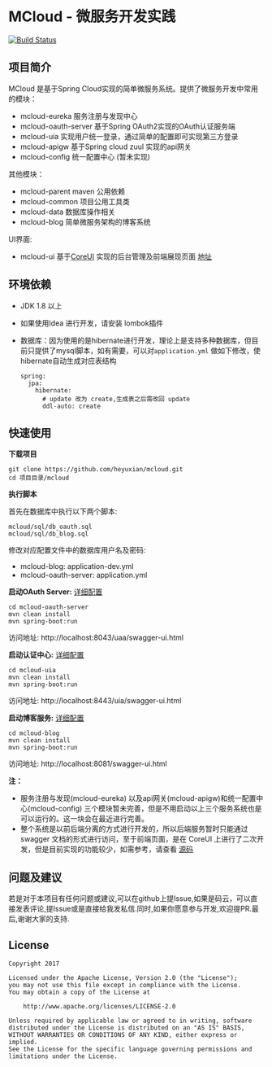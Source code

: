 # MCloud - 微服务开发实践
[![Build Status](https://www.travis-ci.org/heyuxian/mcloud.svg?branch=master)](https://www.travis-ci.org/heyuxian/mcloud)

## 项目简介

MCloud 是基于Spring Cloud实现的简单微服务系统。提供了微服务开发中常用的模块：

- mcloud-eureka 服务注册与发现中心
- mcloud-oauth-server 基于Spring OAuth2实现的OAuth认证服务端
- mcloud-uia 实现用户统一登录，通过简单的配置即可实现第三方登录
- mcloud-apigw 基于Spring cloud zuul 实现的api网关 
- mcloud-config 统一配置中心 (暂未实现)

其他模块：

- mcloud-parent maven 公用依赖
- mcloud-common 项目公用工具类
- mcloud-data 数据库操作相关
- mcloud-blog 简单微服务架构的博客系统

UI界面:

- mcloud-ui 基于[CoreUI](https://github.com/mrholek/CoreUI-Vue) 实现的后台管理及前端展现页面 [地址](https://github.com/heyuxian/mcloud-ui)

## 环境依赖

- JDK 1.8 以上

- 如果使用Idea 进行开发，请安装 lombok插件

- 数据库：因为使用的是hibernate进行开发，理论上是支持多种数据库，但目前只提供了mysql脚本，如有需要，可以对`application.yml` 做如下修改，使hibernate自动生成对应表结构

  ```
  spring:
    jpa:
      hibernate:
        # update 改为 create,生成表之后需改回 update
        ddl-auto: create
  ```

## 快速使用

**下载项目**

```
git clone https://github.com/heyuxian/mcloud.git
cd 项目目录/mcloud
```

**执行脚本**

首先在数据库中执行以下两个脚本:

```
mcloud/sql/db_oauth.sql
mcloud/sql/db_blog.sql
```

修改对应配置文件中的数据库用户名及密码:

- mcloud-blog: application-dev.yml
- mcloud-oauth-server: application.yml

**启动OAuth Server:**   [详细配置](mcloud-oauth-server/README.md)

```
cd mcloud-oauth-server
mvn clean install
mvn spring-boot:run
```

访问地址: http://localhost:8043/uaa/swagger-ui.html

**启动认证中心:** [详细配置](mcloud-uia/README.md)

```
cd mcloud-uia
mvn clean install
mvn spring-boot:run
```
访问地址: http://localhost:8443/uia/swagger-ui.html 

**启动博客服务:** [详细配置](mcloud-blog/README.md)

```
cd mcloud-blog
mvn clean install
mvn spring-boot:run
```
访问地址: http://localhost:8081/swagger-ui.html 

**注：** 

- 服务注册与发现(mcloud-eureka) 以及api网关(mcloud-apigw)和统一配置中心(mcloud-config) 三个模块暂未完善，但是不用启动以上三个服务系统也是可以运行的。这一块会在最近进行完善。
- 整个系统是以前后端分离的方式进行开发的，所以后端服务暂时只能通过 swagger 文档的形式进行访问，至于前端页面，是在 CoreUI 上进行了二次开发，但是目前实现的功能较少，如需参考，请查看 [源码](https://github.com/heyuxian/mcloud-ui)

## 问题及建议

若是对于本项目有任何问题或建议,可以在github上提Issue,如果是码云，可以直接发表评论,提Issue或是直接给我发私信.同时,如果你愿意参与开发,欢迎提PR.最后,谢谢大家的支持.

## License

```
Copyright 2017

Licensed under the Apache License, Version 2.0 (the "License");
you may not use this file except in compliance with the License.
You may obtain a copy of the License at

    http://www.apache.org/licenses/LICENSE-2.0

Unless required by applicable law or agreed to in writing, software
distributed under the License is distributed on an "AS IS" BASIS,
WITHOUT WARRANTIES OR CONDITIONS OF ANY KIND, either express or implied.
See the License for the specific language governing permissions and
limitations under the License.
```